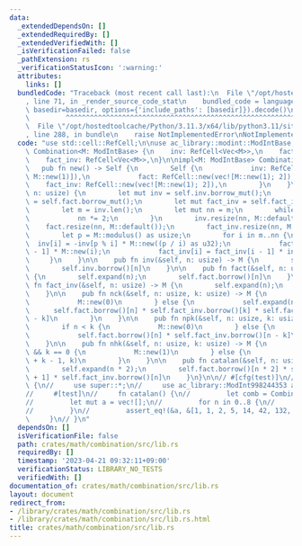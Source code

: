 ```yaml
---
data:
  _extendedDependsOn: []
  _extendedRequiredBy: []
  _extendedVerifiedWith: []
  _isVerificationFailed: false
  _pathExtension: rs
  _verificationStatusIcon: ':warning:'
  attributes:
    links: []
  bundledCode: "Traceback (most recent call last):\n  File \"/opt/hostedtoolcache/Python/3.11.3/x64/lib/python3.11/site-packages/onlinejudge_verify/documentation/build.py\"\
    , line 71, in _render_source_code_stat\n    bundled_code = language.bundle(stat.path,\
    \ basedir=basedir, options={'include_paths': [basedir]}).decode()\n          \
    \         ^^^^^^^^^^^^^^^^^^^^^^^^^^^^^^^^^^^^^^^^^^^^^^^^^^^^^^^^^^^^^^^^^^^^^^^^^^^^^^^^^\n\
    \  File \"/opt/hostedtoolcache/Python/3.11.3/x64/lib/python3.11/site-packages/onlinejudge_verify/languages/rust.py\"\
    , line 288, in bundle\n    raise NotImplementedError\nNotImplementedError\n"
  code: "use std::cell::RefCell;\n\nuse ac_library::modint::ModIntBase;\n\npub struct\
    \ Combination<M: ModIntBase> {\n    inv: RefCell<Vec<M>>,\n    fact: RefCell<Vec<M>>,\n\
    \    fact_inv: RefCell<Vec<M>>,\n}\n\nimpl<M: ModIntBase> Combination<M> {\n \
    \   pub fn new() -> Self {\n        Self {\n            inv: RefCell::new(vec![M::new(0),\
    \ M::new(1)]),\n            fact: RefCell::new(vec![M::new(1); 2]),\n        \
    \    fact_inv: RefCell::new(vec![M::new(1); 2]),\n        }\n    }\n\n    fn expand(&self,\
    \ n: usize) {\n        let mut inv = self.inv.borrow_mut();\n        let mut fact\
    \ = self.fact.borrow_mut();\n        let mut fact_inv = self.fact_inv.borrow_mut();\n\
    \        let m = inv.len();\n        let mut nn = m;\n        while nn <= n {\n\
    \            nn *= 2;\n        }\n        inv.resize(nn, M::default());\n    \
    \    fact.resize(nn, M::default());\n        fact_inv.resize(nn, M::default());\n\
    \        let p = M::modulus() as usize;\n        for i in m..nn {\n          \
    \  inv[i] = -inv[p % i] * M::new((p / i) as u32);\n            fact[i] = fact[i\
    \ - 1] * M::new(i);\n            fact_inv[i] = fact_inv[i - 1] * inv[i];\n   \
    \     }\n    }\n\n    pub fn inv(&self, n: usize) -> M {\n        self.expand(n);\n\
    \        self.inv.borrow()[n]\n    }\n\n    pub fn fact(&self, n: usize) -> M\
    \ {\n        self.expand(n);\n        self.fact.borrow()[n]\n    }\n\n    pub\
    \ fn fact_inv(&self, n: usize) -> M {\n        self.expand(n);\n        self.fact_inv.borrow()[n]\n\
    \    }\n\n    pub fn nck(&self, n: usize, k: usize) -> M {\n        if n < k {\n\
    \            M::new(0)\n        } else {\n            self.expand(n);\n      \
    \      self.fact.borrow()[n] * self.fact_inv.borrow()[k] * self.fact_inv.borrow()[n\
    \ - k]\n        }\n    }\n\n    pub fn npk(&self, n: usize, k: usize) -> M {\n\
    \        if n < k {\n            M::new(0)\n        } else {\n            self.expand(n);\n\
    \            self.fact.borrow()[n] * self.fact_inv.borrow()[n - k]\n        }\n\
    \    }\n\n    pub fn nhk(&self, n: usize, k: usize) -> M {\n        if n == 0\
    \ && k == 0 {\n            M::new(1)\n        } else {\n            self.nck(n\
    \ + k - 1, k)\n        }\n    }\n\n    pub fn catalan(&self, n: usize) -> M {\n\
    \        self.expand(n * 2);\n        self.fact.borrow()[n * 2] * self.fact_inv.borrow()[n\
    \ + 1] * self.fact_inv.borrow()[n]\n    }\n}\n\n// #[cfg(test)]\n// mod tests\
    \ {\n//     use super::*;\n//     use ac_library::ModInt998244353 as Mint;\n\n\
    //     #[test]\n//     fn catalan() {\n//         let comb = Combination::<Mint>::new();\n\
    //         let mut a = vec![];\n//         for n in 0..8 {\n//             a.push(comb.catalan(n).val());\n\
    //         }\n//         assert_eq!(&a, &[1, 1, 2, 5, 14, 42, 132, 429]);\n//\
    \     }\n// }\n"
  dependsOn: []
  isVerificationFile: false
  path: crates/math/combination/src/lib.rs
  requiredBy: []
  timestamp: '2023-04-21 09:32:11+09:00'
  verificationStatus: LIBRARY_NO_TESTS
  verifiedWith: []
documentation_of: crates/math/combination/src/lib.rs
layout: document
redirect_from:
- /library/crates/math/combination/src/lib.rs
- /library/crates/math/combination/src/lib.rs.html
title: crates/math/combination/src/lib.rs
---
```

